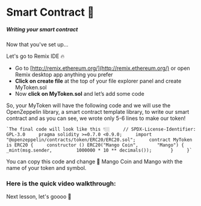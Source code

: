 Smart Contract 📜
=================

##### Writing your smart contract

Now that you've set up…

Let's go to Remix IDE 🔥

*   Go to [http://remix.ethereum.org/](http://remix.ethereum.org/) or open Remix desktop app anything you prefer
*   **Click on create file** at the top of your file explorer panel and create MyToken.sol
*   Now **click on MyToken.sol** and let’s add some code

So, your MyToken will have the following code and we will use the OpenZeppelin library, a smart contract template library, to write our smart contract and as you can see, we wrote only 5-6 lines to make our token!

    `The final code will look like this 👇🏼     // SPDX-License-Identifier: GPL-3.0     pragma solidity >=0.7.0 <0.9.0;     import "@openzeppelin/contracts/token/ERC20/ERC20.sol";     contract MyToken is ERC20 {     constructor () ERC20("Mango Coin",       "Mango") {     _mint(msg.sender,         1000000 * 10 ** decimals());       }     }`

You can copy this code and change 🥭 Mango Coin and Mango with the name of your token and symbol. 

### Here is the quick video walkthrough:

Next lesson, let's goooo 🚀